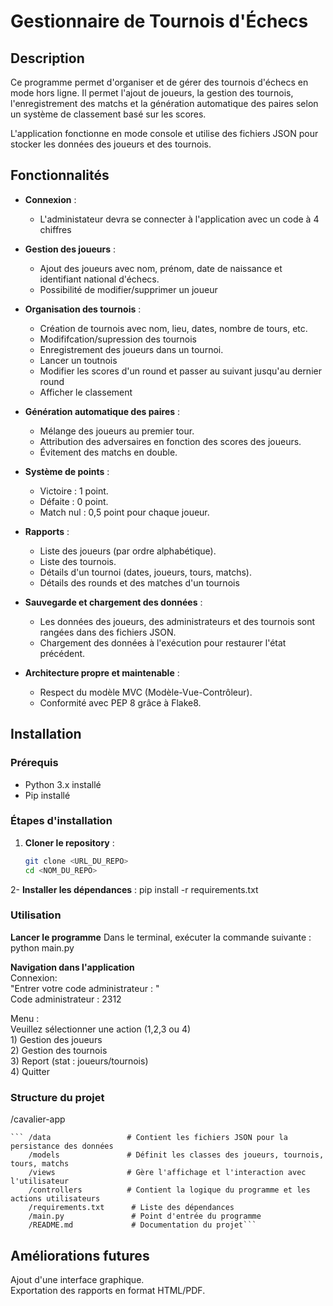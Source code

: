 # Gestionnaire de Tournois d'Échecs

## Description

Ce programme permet d'organiser et de gérer des tournois d'échecs en mode hors ligne. Il permet l'ajout de joueurs, la gestion des tournois, l'enregistrement des matchs et la génération automatique des paires selon un système de classement basé sur les scores.

L'application fonctionne en mode console et utilise des fichiers JSON pour stocker les données des joueurs et des tournois.

## Fonctionnalités

- **Connexion** :
  - L'administateur devra se connecter à l'application avec un code à 4 chiffres

- **Gestion des joueurs** :
  - Ajout des joueurs avec nom, prénom, date de naissance et identifiant national d'échecs.
  - Possibilité de modifier/supprimer un joueur
  
- **Organisation des tournois** :
  - Création de tournois avec nom, lieu, dates, nombre de tours, etc.
  - Modififcation/supression des tournois
  - Enregistrement des joueurs dans un tournoi.
  - Lancer un toutnois
  - Modifier les scores d'un round et passer au suivant jusqu'au dernier round 
  - Afficher le classement
    
- **Génération automatique des paires** :
  - Mélange des joueurs au premier tour.
  - Attribution des adversaires en fonction des scores des joueurs.
  - Évitement des matchs en double.
    
- **Système de points** :
  - Victoire : 1 point.
  - Défaite : 0 point.
  - Match nul : 0,5 point pour chaque joueur.
    
- **Rapports** :
  - Liste des joueurs (par ordre alphabétique).
  - Liste des tournois.
  - Détails d'un tournoi (dates, joueurs, tours, matchs).
  - Détails des rounds et des matches d'un tournois
    
- **Sauvegarde et chargement des données** :
  - Les données des joueurs, des administrateurs et des tournois sont rangées dans des fichiers JSON.
  - Chargement des données à l'exécution pour restaurer l'état précédent.
    
- **Architecture propre et maintenable** :
  - Respect du modèle MVC (Modèle-Vue-Contrôleur).
  - Conformité avec PEP 8 grâce à Flake8.

## Installation

### Prérequis

- Python 3.x installé
- Pip installé

### Étapes d'installation

1. **Cloner le repository** :
   ```bash
   git clone <URL_DU_REPO>
   cd <NOM_DU_REPO>
2- **Installer les dépendances** :
  pip install -r requirements.txt


### Utilisation

**Lancer le programme**
Dans le terminal, exécuter la commande suivante :
  python main.py
  
**Navigation dans l'application**  
  Connexion:   
    "Entrer votre code administrateur : "  
    Code administrateur : 2312  
    
  Menu :   
    Veuillez sélectionner une action (1,2,3 ou 4)  
    1) Gestion des joueurs  
    2) Gestion des tournois  
    3) Report (stat : joueurs/tournois)  
    4) Quitter  
    

### Structure du projet

/cavalier-app 

    ``` /data                 # Contient les fichiers JSON pour la persistance des données
        /models               # Définit les classes des joueurs, tournois, tours, matchs   
        /views                # Gère l'affichage et l'interaction avec l'utilisateur
        /controllers          # Contient la logique du programme et les actions utilisateurs
        /requirements.txt      # Liste des dépendances
        /main.py               # Point d'entrée du programme
        /README.md             # Documentation du projet```


## Améliorations futures

Ajout d'une interface graphique.  
Exportation des rapports en format HTML/PDF.


